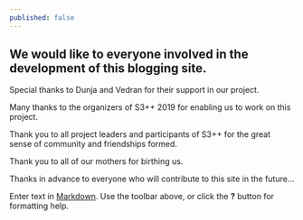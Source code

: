 ```yaml
---
published: false
---
```

## We would like to everyone involved in the development of this blogging site. 

Special thanks to Dunja and Vedran for their support in our project.

Many thanks to the organizers of S3++ 2019 for enabling us to work on this project.

Thank you to all project leaders and participants of S3++ for the great sense of community and friendships formed. 

Thank you to all of our mothers for birthing us.

Thanks in advance to everyone who will contribute to this site in the future...




Enter text in [Markdown](http://daringfireball.net/projects/markdown/). Use the toolbar above, or click the **?** button for formatting help.
